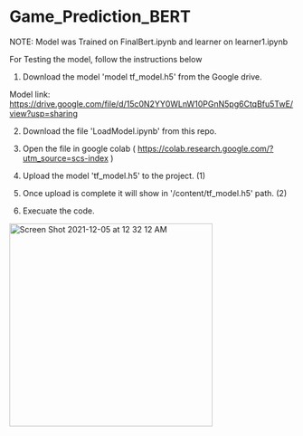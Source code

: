 # Game_Prediction_BERT

NOTE: Model was Trained on FinalBert.ipynb and learner on learner1.ipynb

For Testing the model, follow the instructions below


1) Download the model 'model tf_model.h5' from the Google drive.

Model link: https://drive.google.com/file/d/15c0N2YY0WLnW10PGnN5pg6CtqBfu5TwE/view?usp=sharing

2) Download the file 'LoadModel.ipynb' from this repo.

3) Open the file in google colab ( https://colab.research.google.com/?utm_source=scs-index )

4) Upload the model 'tf_model.h5' to the project. (1)

5) Once upload is complete it will show in '/content/tf_model.h5' path. (2)

6) Execuate the code.

<img width="359" alt="Screen Shot 2021-12-05 at 12 32 12 AM" src="https://user-images.githubusercontent.com/62678861/144740026-99b452c2-0e81-4a25-9afa-683f0953f196.png">
